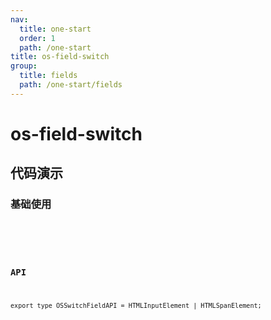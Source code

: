 ```yaml
---
nav:
  title: one-start
  order: 1
  path: /one-start
title: os-field-switch
group:
  title: fields
  path: /one-start/fields
---
```


# os-field-switch

## 代码演示

### 基础使用

<code src="../demos/field-switch/simple.tsx" />

<API exports='["Settings"]' src="../components/fields/switch.tsx"></API>

### API

`export type OSSwitchFieldAPI = HTMLInputElement | HTMLSpanElement;`
